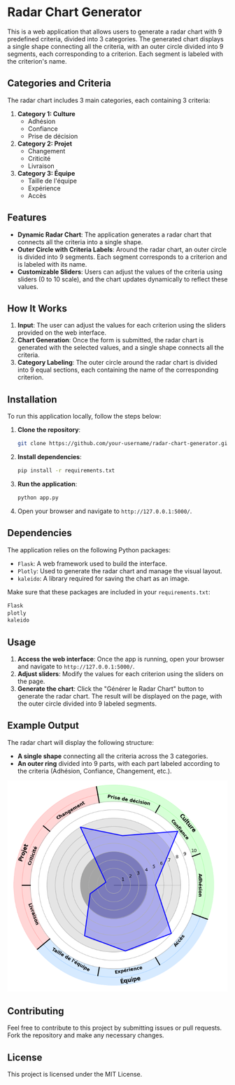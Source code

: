 
# Radar Chart Generator

This is a web application that allows users to generate a radar chart with 9 predefined criteria, divided into 3 categories. The generated chart displays a single shape connecting all the criteria, with an outer circle divided into 9 segments, each corresponding to a criterion. Each segment is labeled with the criterion's name.

## Categories and Criteria

The radar chart includes 3 main categories, each containing 3 criteria:

1. **Category 1: Culture**
   - Adhésion
   - Confiance
   - Prise de décision
2. **Category 2: Projet**
   - Changement
   - Criticité
   - Livraison
3. **Category 3: Équipe**
   - Taille de l'équipe
   - Expérience
   - Accès

## Features

- **Dynamic Radar Chart**: The application generates a radar chart that connects all the criteria into a single shape.
- **Outer Circle with Criteria Labels**: Around the radar chart, an outer circle is divided into 9 segments. Each segment corresponds to a criterion and is labeled with its name.
- **Customizable Sliders**: Users can adjust the values of the criteria using sliders (0 to 10 scale), and the chart updates dynamically to reflect these values.
  
## How It Works

1. **Input**: The user can adjust the values for each criterion using the sliders provided on the web interface.
2. **Chart Generation**: Once the form is submitted, the radar chart is generated with the selected values, and a single shape connects all the criteria.
3. **Category Labeling**: The outer circle around the radar chart is divided into 9 equal sections, each containing the name of the corresponding criterion.

## Installation

To run this application locally, follow the steps below:

1. **Clone the repository**:

   ```bash
   git clone https://github.com/your-username/radar-chart-generator.git
   ```

2. **Install dependencies**:

   ```bash
   pip install -r requirements.txt
   ```

3. **Run the application**:

   ```bash
   python app.py
   ```

4. Open your browser and navigate to `http://127.0.0.1:5000/`.

## Dependencies

The application relies on the following Python packages:

- `Flask`: A web framework used to build the interface.
- `Plotly`: Used to generate the radar chart and manage the visual layout.
- `kaleido`: A library required for saving the chart as an image.
  
Make sure that these packages are included in your `requirements.txt`:

```txt
Flask
plotly
kaleido
```

## Usage

1. **Access the web interface**: Once the app is running, open your browser and navigate to `http://127.0.0.1:5000/`.
2. **Adjust sliders**: Modify the values for each criterion using the sliders on the page.
3. **Generate the chart**: Click the "Générer le Radar Chart" button to generate the radar chart. The result will be displayed on the page, with the outer circle divided into 9 labeled segments.

## Example Output

The radar chart will display the following structure:
- **A single shape** connecting all the criteria across the 3 categories.
- **An outer ring** divided into 9 parts, with each part labeled according to the criteria (Adhésion, Confiance, Changement, etc.).

![Example Radar Chart](static/images/example_radar_chart.png)

## Contributing

Feel free to contribute to this project by submitting issues or pull requests. Fork the repository and make any necessary changes. 

## License

This project is licensed under the MIT License.
